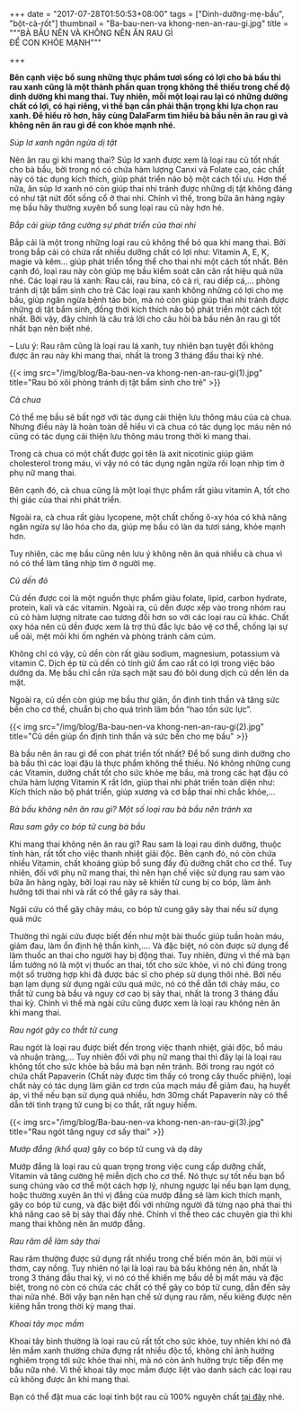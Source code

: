 +++
date = "2017-07-28T01:50:53+08:00"
tags = ["Dinh-dưỡng-mẹ-bầu", "bột-cà-rốt"]
thumbnail = "Ba-bau-nen-va khong-nen-an-rau-gi.jpg"
title = """BÀ BẦU NÊN VÀ KHÔNG NÊN ĂN RAU GÌ  
 ĐỂ CON KHỎE MẠNH"""

+++
  
**Bên cạnh việc bổ sung những thực phẩm tươi sống có lợi cho bà bầu thì rau xanh cũng là một thành phần quan trọng không thể thiếu trong chế độ dinh dưỡng khi mang thai. Tuy nhiên, mỗi một loại rau lại có những dưỡng chất có lợi, có hại riêng, vì thế bạn cần phải thận trọng khi lựa chọn rau xanh. Để hiểu rõ hơn, hãy cùng DalaFarm tìm hiểu bà bầu nên ăn rau gì và không nên ăn rau gì để con khỏe mạnh nhé.**

_Súp lơ xanh ngăn ngừa dị tật_

Nên ăn rau gì khi mang thai? Súp lơ xanh được xem là loại rau củ tốt nhất cho bà bầu, bởi trong nó có chứa hàm lượng Canxi và Folate cao, các chất này có tác dụng kích thích, giúp phát triển não bộ một cách tối ưu. Hơn thế nữa, ăn súp lơ xanh nó còn giúp thai nhi tránh được những dị tật không đáng có như tật nứt đốt sống cổ ở thai nhi. Chính vì thế, trong bữa ăn hàng ngày mẹ bầu hãy thường xuyên bổ sung loại rau củ này hơn hé.

_Bắp cải giúp tăng cường sự phát triển của thai nhi_

Bắp cải là một trong những loại rau củ không thể bỏ qua khi mang thai. Bởi trong bắp cải có chứa rất nhiều dưỡng chất có lợi như: Vitamin A, E, K, magie và kẽm… giúp phát triển tổng thể cho thai nhi một cách tốt nhất. Bên cạnh đó, loại rau này còn giúp mẹ bầu kiểm soát cân cân rất hiệu quả nữa nhé.
Các loại rau lá xanh: Rau cải, rau bina, cỏ cà ri, rau diếp cá,… phòng tránh dị tật bẩm sinh cho trẻ
Các loại rau xanh không những có lợi cho mẹ bầu, giúp ngăn ngừa bệnh táo bón, mà nó còn giúp giúp thai nhi tránh được những dị tật bẩm sinh, đồng thời kích thích não bộ phát triển một cách tốt nhất. Bởi vậy, đây chính là câu trả lời cho câu hỏi bà bầu nên ăn rau gì tốt nhất bạn nên biết nhé.

– Lưu ý: Rau răm cũng là loại rau lá xanh, tuy nhiên bạn tuyệt đối không được ăn rau này khi mang thai, nhất là trong 3 tháng đầu thai kỳ nhé.

{{< img src="/img/blog/Ba-bau-nen-va khong-nen-an-rau-gi(1).jpg" title="Rau bó xôi phòng tránh dị tật bẩm sinh cho trẻ" >}}

_Cà chua_

Có thể mẹ bầu sẽ bất ngờ với tác dụng cải thiện lưu thông máu của cà chua. Nhưng điều này là hoàn toàn dễ hiểu vì cà chua có tác dụng lọc máu nên nó cũng có tác dụng cải thiện lưu thông máu trong thời kì mang thai.

Trong cà chua có một chất được gọi tên là axit nicotinic giúp giảm cholesterol trong máu, vì vậy nó có tác dụng ngăn ngừa rối loạn nhịp tim ở phụ nữ mang thai. 

Bên cạnh đó, cà chua cũng là một loại thực phẩm rất giàu vitamin A, tốt cho thị giác của thai nhi phát triển. 

Ngoài ra, cà chua rất giàu lycopene, một chất chống ô-xy hóa có khả năng ngăn ngừa sự lão hóa cho da, giúp mẹ bầu có làn da tươi sáng, khỏe mạnh hơn.

Tuy nhiên, các mẹ bầu cũng nên lưu ý không nên ăn quá nhiều cà chua vì nó có thể làm tăng nhịp tim ở người mẹ.

_Củ dền đỏ_

Củ dền được coi là một nguồn thực phẩm giàu folate, lipid, carbon hydrate, protein, kali và các vitamin. Ngoài ra, củ dền được xếp vào trong nhóm rau củ có hàm lượng nitrate cao tương đối hơn so với các loại rau củ khác. Chất oxy hóa nên củ dền được xem là trợ thủ đắc lực bảo vệ cơ thể, chống lại sự uể oải, mệt mỏi khi ốm nghén và phòng tránh cảm cúm.

Không chỉ có vậy, củ dền còn rất giàu sodium, magnesium, potassium và vitamin C. Dịch ép từ củ dền có tính giữ ẩm cao rất có lợi trong việc bảo dưỡng da. Mẹ bầu chỉ cần rửa sạch mặt sau đó bôi dung dịch củ dền lên da mặt.

Ngoài ra, củ dền còn giúp mẹ bầu thư giãn, ổn định tinh thần và tăng sức bền cho cơ thể, chuẩn bị cho quá trình lâm bồn “hao tốn sức lực”.

{{< img src="/img/blog/Ba-bau-nen-va khong-nen-an-rau-gi(2).jpg" title="Củ dền giúp ổn định tinh thần và sức bền cho mẹ bầu" >}}

Bà bầu nên ăn rau gì để con phát triển tốt nhất? Để bổ sung dinh dưỡng cho bà bầu thì các loại đậu là thực phẩm không thể thiếu. Nó không những cung các Vitamin, dưỡng chất tốt cho sức khỏe mẹ bầu, mà trong các hạt đậu có chứa hàm lượng Vitamin K rất lớn, giúp thai nhi phát triển toàn diện như: Kích thích não bộ phát triển, giúp xương và cơ bắp thai nhi chắc khỏe,…

*Bà bầu không nên ăn rau gì? Một số loại rau bà bầu nên tránh xa*

_Rau sam gây co bóp tử cung bà bầu_

Khi mang thai không nên ăn rau gì? Rau sam là loại rau dinh dưỡng, thuộc tính hàn, rất tốt cho việc thanh nhiệt giải độc. Bên cạnh đó, nó còn chứa nhiều Vitamin, chất khoáng giúp bổ sung đầy đủ dưỡng chất cho cơ thể. Tuy nhiên, đối với phụ nữ mang thai, thì nên hạn chế việc sử dụng rau sam vào bữa ăn hàng ngày, bởi loại rau này sẽ khiến tử cung bị co bóp, làm ảnh hưởng tới thai nhi và rất có thể gây ra sảy thai.

Ngải cứu có thể gây chảy máu, co bóp tử cung gây sảy thai nếu sử dụng quá mức

Thường thì ngải cứu được biết đến như một bài thuốc giúp tuần hoàn máu, giảm đau, làm ổn định hệ thần kinh,…. Và đặc biệt, nó còn được sử dụng để làm thuốc an thai cho người hay bị động thai. Tuy nhiên, đừng vì thế mà bạn lầm tưởng nó là một vị thuốc an thai, tốt cho sức khỏe, vì nó chỉ đúng trong một số trường hợp khi đã được bác sĩ cho phép sử dụng thôi nhé. Bởi nếu bạn lạm dụng sử dụng ngải cứu quá mức, nó có thể dẫn tới chảy máu, co thắt tử cung bà bầu và nguy cơ cao bị sảy thai, nhất là trong 3 tháng đầu thai kỳ. Chính vì thế mà ngải cứu cũng được xem là loại rau không nên ăn khi mang thai.

_Rau ngót gây co thắt tử cung_

Rau ngót là loại rau được biết đến trong việc thanh nhiệt, giải độc, bổ máu và nhuận tràng,… Tuy nhiên đối với phụ nữ mang thai thì đây lại là loại rau không tốt cho sức khỏe bà bầu mà bạn nên tránh. Bởi trong rau ngót có chứa chất Papaverin (Chất này được tìm thấy có trong cây thuốc phiện), loại chất này có tác dụng làm giãn cơ trơn của mạch máu để giảm đau, hạ huyết áp, vì thế nếu bạn sử dụng quá nhiều, hơn 30mg chất Papaverin này có thể dẫn tới tình trạng tử cung bị co thắt, rất nguy hiểm.

{{< img src="/img/blog/Ba-bau-nen-va khong-nen-an-rau-gi(3).jpg" title="Rau ngót tăng nguy cơ sấy thai" >}}

_Mướp đắng (khổ qua)_ gây co bóp tử cung và dạ dày

Mướp đắng là loại rau củ quan trọng trong việc cung cấp dưỡng chất, Vitamin và tăng cường hệ miễn dịch cho cơ thể. Nó thực sự tốt nếu bạn bổ sung chúng vào cơ thể một cách hợp lý, nhưng ngược lại nếu bạn lạm dụng, hoặc thường xuyên ăn thì vị đắng của mướp đắng sẽ làm kích thích mạnh, gây co bóp tử cung, và đặc biệt đối với những người đã từng nạo phá thai thì khả năng cao sẽ bị sảy thai đấy nhé. Chính vì thế theo các chuyên gia thì khi mang thai không nên ăn mướp đắng.

_Rau răm dễ làm sảy thai_

Rau răm thường được sử dụng rất nhiều trong chế biến món ăn, bởi mùi vị thơm, cay nồng. Tuy nhiên nó lại là loại rau bà bầu không nên ăn, nhất là trong 3 tháng đầu thai kỳ, vì nó có thể khiến mẹ bầu dễ bị mất máu và đặc biệt, trong nó còn có chứa các chất có thể gây co bóp tử cung, dẫn đến sảy thai nữa nhé. Bởi vậy bạn nên hạn chế sử dụng rau răm, nếu kiêng được nên kiêng hẳn trong thời kỳ mang thai.

_Khoai tây mọc mầm_

Khoai tây bình thường là loại rau củ rất tốt cho sức khỏe, tuy nhiên khi nó đã lên mầm xanh thường chứa đựng rất nhiều độc tố, không chỉ ảnh hưởng nghiêm trọng tới sức khỏe thai nhi, mà nó còn ảnh hưởng trực tiếp đến mẹ bầu nữa nhé. Vì thế khoai tây mọc mầm được liệt vào danh sách các loại rau củ không được ăn khi mang thai.

Bạn có thể đặt mua các loại tinh bột rau củ 100% nguyên chất [tại đây](/san-pham) nhé.

